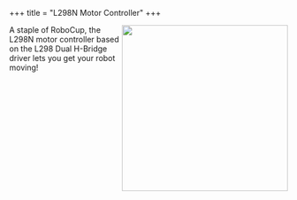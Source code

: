 +++
title = "L298N Motor Controller"
+++

<img width="300" src="/img/l298n.jpg" style="float: right"/>

A staple of RoboCup, the L298N motor controller based on the L298 Dual H-Bridge driver lets you get your robot moving!
